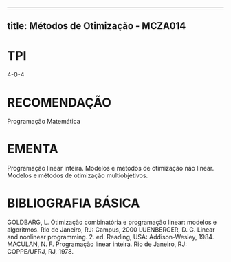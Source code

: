 
---
title: Métodos de Otimização - MCZA014 
---

# TPI

4-0-4

# RECOMENDAÇÃO

Programação Matemática

# EMENTA

Programação linear inteira. Modelos e métodos de otimização não linear. Modelos e métodos de otimização multiobjetivos.

# BIBLIOGRAFIA BÁSICA

GOLDBARG, L. Otimização combinatória e programação linear: modelos e algoritmos. Rio de Janeiro, RJ: Campus, 2000
LUENBERGER, D. G. Linear and nonlinear programming. 2. ed. Reading, USA: Addison-Wesley, 1984.
MACULAN, N. F. Programação linear inteira. Rio de Janeiro, RJ: COPPE/UFRJ, RJ, 1978.
        